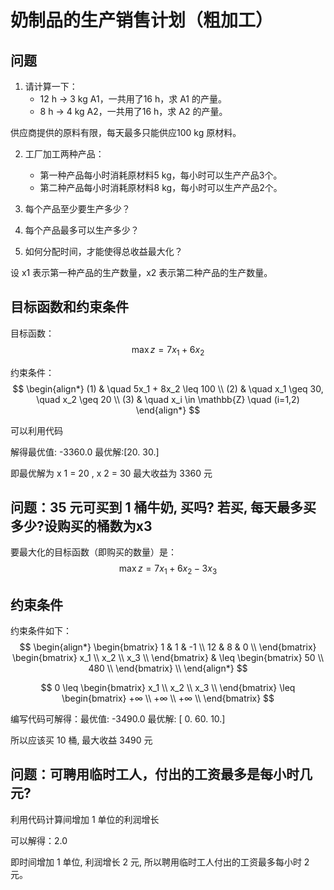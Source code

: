 # 奶制品的生产销售计划（粗加工）
## 问题
1. 请计算一下：
   - 12 h → 3 kg A1，一共用了16 h，求 A1 的产量。
   - 8 h → 4 kg A2，一共用了16 h，求 A2 的产量。

供应商提供的原料有限，每天最多只能供应100 kg 原材料。

2. 工厂加工两种产品：
   - 第一种产品每小时消耗原材料5 kg，每小时可以生产产品3个。
   - 第二种产品每小时消耗原材料8 kg，每小时可以生产产品2个。

3. 每个产品至少要生产多少？
4. 每个产品最多可以生产多少？
5. 如何分配时间，才能使得总收益最大化？

设 x1 表示第一种产品的生产数量，x2 表示第二种产品的生产数量。

## 目标函数和约束条件
目标函数：
$$
\max z = 7x_1 + 6x_2
$$

约束条件：
$$
\begin{align*}
(1) & \quad 5x_1 + 8x_2 \leq 100 \\
(2) & \quad x_1 \geq 30, \quad x_2 \geq 20 \\
(3) & \quad x_i \in \mathbb{Z} \quad (i=1,2)
\end{align*}
$$

可以利用代码

解得最优值: -3360.0
最优解:[20. 30.]

即最优解为 x 1 = 20 , x 2 = 30  最大收益为 3360 元


## 问题：35 元可买到 1 桶牛奶, 买吗? 若买, 每天最多买多少?设购买的桶数为x3
要最大化的目标函数（即购买的数量）是：
$$
\max z = 7x_1 + 6x_2 - 3x_3
$$

## 约束条件
约束条件如下：
$$
\begin{align*}
\begin{bmatrix}
    1 & 1 & -1 \\
    12 & 8 & 0 \\
\end{bmatrix}
\begin{bmatrix}
    x_1 \\
    x_2 \\
    x_3 \\
\end{bmatrix}
& \leq
\begin{bmatrix}
    50 \\
    480 \\
\end{bmatrix} \\
\end{align*}
$$

$$
0 \leq 
\begin{bmatrix}
    x_1 \\
    x_2 \\
    x_3 \\
\end{bmatrix}
\leq
\begin{bmatrix}
   +∞ \\
   +∞ \\
   +∞ \\
\end{bmatrix}
$$

编写代码可解得：最优值: -3490.0
最优解: [ 0. 60. 10.]

所以应该买 10 桶, 最大收益 3490 元

## 问题：可聘用临时工人，付出的工资最多是每小时几元?

利用代码计算间增加 1 单位的利润增长

可以解得：2.0

即时间增加 1 单位, 利润增长 2 元, 所以聘用临时工人付出的工资最多每小时 2 元。